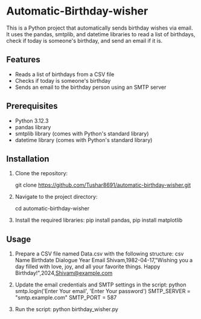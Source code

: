 # Automatic-Birthday-wisher

This is a Python project that automatically sends birthday wishes via email. It uses the pandas, smtplib, and datetime libraries to read a list of birthdays, check if today is someone's birthday, and send an email if it is.

## Features

- Reads a list of birthdays from a CSV file
- Checks if today is someone's birthday
- Sends an email to the birthday person using an SMTP server

## Prerequisites

- Python 3.12.3
- pandas library
- smtplib library (comes with Python's standard library)
- datetime library (comes with Python's standard library)

## Installation

1. Clone the repository:
   
    git clone https://github.com/Tushar8691/automatic-birthday-wisher.git

2. Navigate to the project directory: 
    
    cd automatic-birthday-wisher

3. Install the required libraries:
    pip install pandas,
    pip install matplotlib 
    

## Usage

1. Prepare a CSV file named Data.csv with the following structure:
    csv
    Name	Birthdate	Dialogue	Year	Email
    Shivam,1982-04-17,"Wishing you a day filled with love, joy, and all your favorite things. Happy Birthday!",2024,Shivam@example.com
   
2. Update the email credentials and SMTP settings in the script:
    python
    smtp.login('Enter Your email', 'Enter Your password')
    SMTP_SERVER = "smtp.example.com"
    SMTP_PORT = 587
    
3. Run the script:
    python birthday_wisher.py
    
